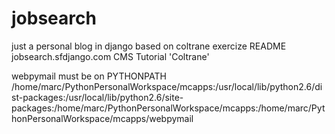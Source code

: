 # jobsearch
just a personal blog in django based on coltrane exercize
README
jobsearch.sfdjango.com
CMS Tutorial 'Coltrane'

webpymail must be on PYTHONPATH
/home/marc/PythonPersonalWorkspace/mcapps:/usr/local/lib/python2.6/dist-packages:/usr/local/lib/python2.6/site-packages:/home/marc/PythonPersonalWorkspace/mcapps:/home/marc/PythonPersonalWorkspace/mcapps/webpymail

